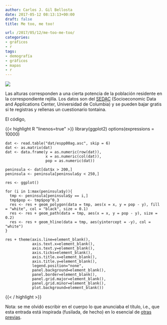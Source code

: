 ```yaml
---
author: Carlos J. Gil Bellosta
date: 2017-05-12 08:13:13+00:00
draft: false
title: Me too, me too!

url: /2017/05/12/me-too-me-too/
categories:
- gráficos
- r
tags:
- demografía
- gráficos
- mapas
- r
---
```


![](/wp-uploads/2017/05/poplines.png#center)

Las alturas corresponden a una cierta potencia de la población residente en la correspondiente rejilla. Los datos son del [SEDAC](http://sedac.ciesin.columbia.edu/) (Socioeconomic Data and Applications Center, Universidad de Columbia) y se pueden bajar gratis si te registras y rellenas un cuestionario tontaina.

El código,

{{< highlight R "linenos=true" >}}
    library(ggplot2)
    options(expressions = 10000)

    dat <- read.table("dat/espp00ag.asc", skip = 6)
    dat <- as.matrix(dat)
    dat <- data.frame(y = as.numeric(row(dat)),
                      x = as.numeric(col(dat)),
                      pop = as.numeric(dat))

    peninsula <- dat[dat$x > 200,]
    peninsula <- peninsula[peninsula$y < 250,]

    res <- ggplot()

    for (i in 1:max(peninsula$y)){
      tmp <- peninsula[peninsula$y == i,]
      tmp$pop <- tmp$pop^0.3
      res <- res + geom_polygon(data = tmp, aes(x = x, y = pop - y), fill = "white", col = "black", size = 0.1)
      res <- res + geom_path(data = tmp, aes(x = x, y = pop - y), size = 0.2)
      res <- res + geom_hline(data = tmp, aes(yintercept = -y), col = "white")
    }

    res + theme(axis.line=element_blank(),
                axis.text.x=element_blank(),
                axis.text.y=element_blank(),
                axis.ticks=element_blank(),
                axis.title.x=element_blank(),
                axis.title.y=element_blank(),
                legend.position="none",
                panel.background=element_blank(),
                panel.border=element_blank(),
                panel.grid.major=element_blank(),
                panel.grid.minor=element_blank(),
                plot.background=element_blank())
{{< / highlight >}}

Nota: se me olvidó escribir en el cuerpo lo que anunciaba el título, i.e., que esta entrada está inspirada (fusilada, de hecho) en lo esencial de [otras previas](http://spatial.ly/2017/04/population-lines-how-and-why-i-created-it/).
